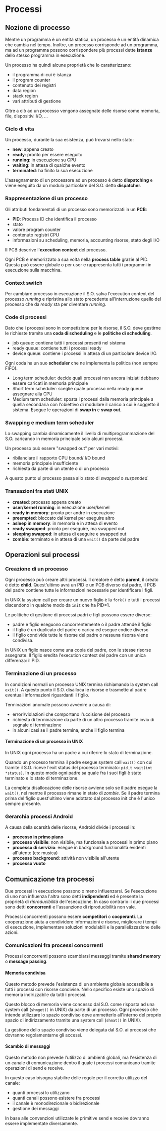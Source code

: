 # Processi

## Nozione di processo

Mentre un programma è un entità statica, un processo è un entità dinamica che cambia nel tempo. Inoltre, un processo corrisponde ad un programma, ma ad un programma possono corrispondere più processi dette **istanze** dello stesso programma in esecuzione.

Un processo ha quindi alcune proprietà che lo caratterizzano:

- il programma di cui è istanza
- il program counter
- contenuto dei registri
- data region
- stack region
- vari attributi di gestione

Oltre a ciò ad un processo vengono assegnate delle risorse come memoria, file, dispositivi I/O, ...

### Ciclo di vita

Un processo, durante la sua esistenza, può trovarsi nello stato:

- **new**: appena creato
- **ready**: pronto per essere eseguito
- **running**: in esecuzione su CPU
- **waiting**: in attesa di qualche evento
- **terminated**: ha finito la sua esecuzione

L'assegnamento di un processore ad un processo è detto **dispatching** e viene eseguito da un modulo particolare del S.O. detto **dispatcher**.

### Rappresentazione di un processo

Gli attributi fondamentali di un processo sono memorizzati in un **PCB**:

- **PID**: Process ID che identifica il processo
- stato
- valore program counter
- contenuto registri CPU
- informazioni su scheduling, memoria, accounting risorse, stato degli I/O

Il PCB descrive l'**execution context** del processo.

Ogni PCB è memorizzato a sua volta nella **process table** grazie al PID. Questa può essere globale o per user e rappresenta tutti i programmi in esecuzione sulla macchina.

### Context switch

Per cambiare processo in esecuzione il S.O.  salva l'execution context del processo _running_ e ripristina allo stato precedente all'interruzione quello del processo che da _ready_ sta per diventare _running_.

### Code di processi

Dato che i processi sono in competizione per le risorse, il S.O. deve gestirne le richieste tramite una **coda di scheduling** e le **politiche di scheduling**.

- job queue: contiene tutti i processi presenti nel sistema
- ready queue: contiene tutti i processi ready
- device queue: contiene i processi in attesa di un particolare device I/O.

Ogni coda ha un suo **scheduler** che ne implementa la politica (non sempre FIFO).

- Long term scheduler: decide quali processi non ancora iniziati debbano essere caricati in memoria principale
- Short term scheduler: sceglie quale processo nella ready queue assegnare alla CPU
- Medium term scheduler: sposta i processi dalla memoria principale a quella secondaria con l'obiettivo di modulare il carico a cui è soggetto il sistema. Esegue le operazioni di **swap in** e **swap out**.

### Swapping e medium term scheduler

Lo swapping cambia dinamicamente il livello di multiprogrammazione del S.O. caricando in memoria principale solo alcuni processi.

Un processo può essere "swapped out" per vari motivi:

- ribilanciare il rapporto CPU bound/ I/O bound
- memoria principale insufficiente
- richiesta da parte di un utente o di un processo

A questo punto ul processo passa allo stato di _swapped_ o _suspended_.

### Transazioni fra stati UNIX

- **created**: processo appena creato
- **user/kernel running**: in esecuzione user/kernel
- **ready in memory**: pronto per andre in esecuzione
- **preempted**: bloccato dal kernel per eseguire altro
- **asleep in memory**: in memoria e in attesa di evento
- **ready swapped**: pronto per eseguire, ma swapped out
- **sleeping swapped**: in attesa di eseguire e swapped out
- **zombie**: terminato e in attesa di una `wait()` da parte del padre

## Operazioni sui processi

### Creazione di un processo

Ogni processo può creare altri processi. Il creatore è detto **parent**, il creato è detto **child**. Quest'ultimo avrà un PID e un PCB diverso dal padre, il PCB del padre contiene tutte le informazioni necessarie per identificare i figli.

In UNIX la system call per creare un nuovo figlio è la `fork()` e tutti i processi discendono in qualche modo da `init` che ha PID=1.

Le politiche di gestione di processi padri e figli possono essere diverse:

- padre e figlio eseguono concorrentemente o il padre attende il figlio
- il figlio è un duplicato del padre o carica ed esegue codice diverso
- il figlio condivide tutte le risorse del padre o nessuna risorsa viene condivisa.

In UNIX un figlio nasce come una copia del padre, con le stesse risorse assegnate. Il figlio eredita l'execution context del padre con un unica differenza: il PID.

### Terminazione di un processo

In condizioni normali un processo UNIX termina richiamando la system call `exit()`. A questo punto il S.O. disalloca le risorse e trasmette al padre eventuali informazioni riguardanti il figlio.

Terminazioni anomale possono avvenire a causa di:

- errori/violazioni che comportano l'uccisione del processo
- richiesta di terminazione da parte di un altro processo tramite invio di segnale di terminazione
- in alcuni casi se il padre termina, anche il figlio termina

#### Terminazione di un processo in UNIX

In UNIX ogni processo ha un padre a cui riferire lo stato di terminazione.

Quando un processo termina il padre esegue system call `wait()` con cui tramite il S.O. riceve l'exit status del processo terminato: `pid_t wait(int *status)`. In questo modo ogni padre sa quale fra i suoi figli è stato terminato e lo stato di terminazione.

La completa disallocazione delle risorse avviene solo se il padre esegue la `wait()`, nel mentre il processo rimane in stato di _zombie_. Se il padre termina prima del figlio quest'ultimo viene adottato dal processo init che è l'unico sempre presente.

### Gerarchia processi Android

A causa della scarsità delle risorse, Android divide i processi in:

- **processo in primo piano**
- **processo visibile**: non visibile, ma funzionale a processi in primo piano
- **processo di servizio**: esegue in background funzionalità evidenti all'utente (es: musica)
- **processo background**: attività non visibile all'utente
- **processo vuoto**

## Comunicazione tra processi

Due processi in esecuzione possono o meno influenzarsi. Se l'esecuzione di uno non influenza l'altra sono detti **indipendenti** ed è presente la proprietà di _riproducibilità_ dell'esecuzione. In caso contrario ii due processi sono detti **concorrenti** e l'assunzione di riproducibilità non vale.

Processi concorrenti possono essere **competitori** o **cooperanti**. La cooperazione aiuta a condividere informazioni e risorse, migliorare i tempi di esecuzione, implementare soluzioni modulabili e la parallelizzazione delle azioni.

### Comunicazioni fra processi concorrenti

Processi concorrenti possono scambiarsi messaggi tramite **shared memory** o **message passing**.

#### Memoria condivisa

Questo metodo prevede l'esistenza di un ambiente globale accessibile a tutti i processi con risorse condivise. Nello specifico esiste uno spazio di memoria indirizzabile da tutti i processi.

Questo blocco di memoria viene concesso dal S.O. come risposta ad una system call (`shmget()` in UNIX) da parte di un processo. Ogni processo che intende utilizzare lo spazio condiviso deve ammetterlo all'interno del proprio spazio di indirizzamento tramite una system call (`shmat()` in UNIX).

La gestione dello spazio condiviso viene delegata dal S.O. ai processi che dovranno regolamentarne gli accessi.

#### Scambio di messaggi

Questo metodo non prevede l'utilizzo di ambienti globali, ma l'esistenza di un canale di comunicazione dentro il quale i processi comunicano tramite operazioni di send e receive.

In questo caso bisogna stabilire delle regole per il corretto utilizzo del canale:

- quanti processi lo utilizzano
- quanti canali possono esistere fra processi
- il canale è monodirezionale o bidirezionale
- gestione dei messaggi

In base alle convenzioni utilizzate le primitive send e receive dovranno essere implementate diversamente.
